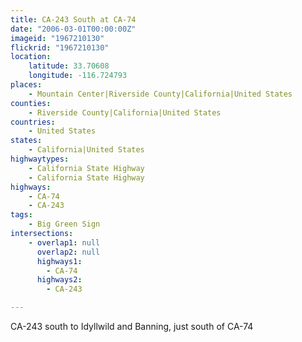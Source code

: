 ```yaml
---
title: CA-243 South at CA-74
date: "2006-03-01T00:00:00Z"
imageid: "1967210130"
flickrid: "1967210130"
location:
    latitude: 33.70608
    longitude: -116.724793
places:
    - Mountain Center|Riverside County|California|United States
counties:
    - Riverside County|California|United States
countries:
    - United States
states:
    - California|United States
highwaytypes:
    - California State Highway
    - California State Highway
highways:
    - CA-74
    - CA-243
tags:
    - Big Green Sign
intersections:
    - overlap1: null
      overlap2: null
      highways1:
        - CA-74
      highways2:
        - CA-243

---
```

CA-243 south to Idyllwild and Banning, just south of CA-74